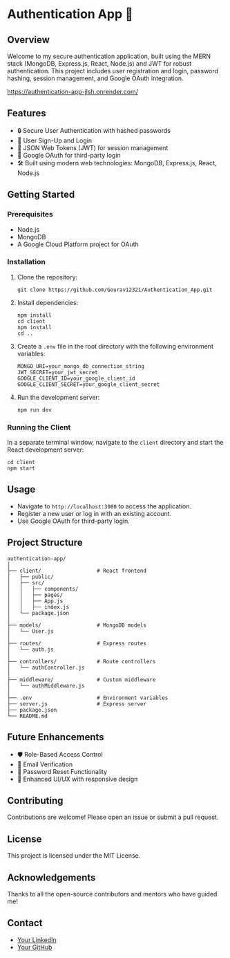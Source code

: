 <!DOCTYPE html>
<html lang="en">
<head>
    <meta charset="UTF-8">
    <meta name="viewport" content="width=device-width, initial-scale=1.0">
    <title>Authentication App README</title>
</head>
<body>

<h1>Authentication App 🚀</h1>

<h2>Overview</h2>
<p>Welcome to my secure authentication application, built using the MERN stack (MongoDB, Express.js, React, Node.js) and JWT for robust authentication. This project includes user registration and login, password hashing, session management, and Google OAuth integration.</p>
<a href="https://authentication-app-jlsh.onrender.com/">https://authentication-app-jlsh.onrender.com/</a>
<h2>Features</h2>
<ul>
    <li>🔒 Secure User Authentication with hashed passwords</li>
    <li>📧 User Sign-Up and Login</li>
    <li>🔑 JSON Web Tokens (JWT) for session management</li>
    <li>👤 Google OAuth for third-party login</li>
    <li>🛠️ Built using modern web technologies: MongoDB, Express.js, React, Node.js</li>
</ul>

<h2>Getting Started</h2>

<h3>Prerequisites</h3>
<ul>
    <li>Node.js</li>
    <li>MongoDB</li>
    <li>A Google Cloud Platform project for OAuth</li>
</ul>

<h3>Installation</h3>
<ol>
    <li>Clone the repository:
        <pre><code>git clone https://github.com/Gourav12321/Authentication_App.git</code></pre>
    </li>
    <li>Install dependencies:
        <pre><code>npm install
cd client
npm install
cd ..</code></pre>
    </li>
    <li>Create a <code>.env</code> file in the root directory with the following environment variables:
        <pre><code>MONGO_URI=your_mongo_db_connection_string
JWT_SECRET=your_jwt_secret
GOOGLE_CLIENT_ID=your_google_client_id
GOOGLE_CLIENT_SECRET=your_google_client_secret</code></pre>
    </li>
    <li>Run the development server:
        <pre><code>npm run dev</code></pre>
    </li>
</ol>

<h3>Running the Client</h3>
<p>In a separate terminal window, navigate to the <code>client</code> directory and start the React development server:</p>
<pre><code>cd client
npm start</code></pre>

<h2>Usage</h2>
<ul>
    <li>Navigate to <code>http://localhost:3000</code> to access the application.</li>
    <li>Register a new user or log in with an existing account.</li>
    <li>Use Google OAuth for third-party login.</li>
</ul>

<h2>Project Structure</h2>
<pre><code>authentication-app/
│
├── client/                  # React frontend
│   ├── public/
│   ├── src/
│   │   ├── components/
│   │   ├── pages/
│   │   ├── App.js
│   │   ├── index.js
│   └── package.json
│
├── models/                  # MongoDB models
│   └── User.js
│
├── routes/                  # Express routes
│   └── auth.js
│
├── controllers/             # Route controllers
│   └── authController.js
│
├── middleware/              # Custom middleware
│   └── authMiddleware.js
│
├── .env                     # Environment variables
├── server.js                # Express server
├── package.json
└── README.md</code></pre>

<h2>Future Enhancements</h2>
<ul>
    <li>🛡️ Role-Based Access Control</li>
    <li>📧 Email Verification</li>
    <li>🔄 Password Reset Functionality</li>
    <li>🎨 Enhanced UI/UX with responsive design</li>
</ul>

<h2>Contributing</h2>
<p>Contributions are welcome! Please open an issue or submit a pull request.</p>

<h2>License</h2>
<p>This project is licensed under the MIT License.</p>

<h2>Acknowledgements</h2>
<p>Thanks to all the open-source contributors and mentors who have guided me!</p>

<h2>Contact</h2>
<ul>
    <li><a href="https://www.linkedin.com/in/yourprofile/">Your LinkedIn</a></li>
    <li><a href="https://github.com/yourusername">Your GitHub</a></li>
</ul>

</body>
</html>
